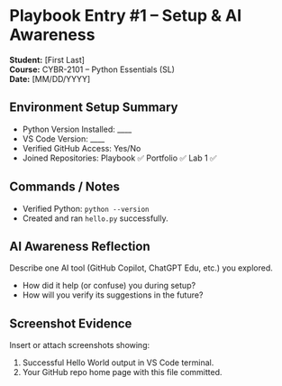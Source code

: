 # Playbook Entry #1 – Setup & AI Awareness
**Student:** [First Last]  
**Course:** CYBR-2101 – Python Essentials (SL)  
**Date:** [MM/DD/YYYY]
 
## Environment Setup Summary
- Python Version Installed: ____  
- VS Code Version: ____  
- Verified GitHub Access: Yes/No  
- Joined Repositories: Playbook ✅  Portfolio ✅  Lab 1 ✅  
 
## Commands / Notes
- Verified Python: `python --version`  
- Created and ran `hello.py` successfully.  
 
## AI Awareness Reflection
Describe one AI tool (GitHub Copilot, ChatGPT Edu, etc.) you explored.  
- How did it help (or confuse) you during setup?  
- How will you verify its suggestions in the future?  
 
## Screenshot Evidence
Insert or attach screenshots showing:  
1. Successful Hello World output in VS Code terminal.  
2. Your GitHub repo home page with this file committed.
 
